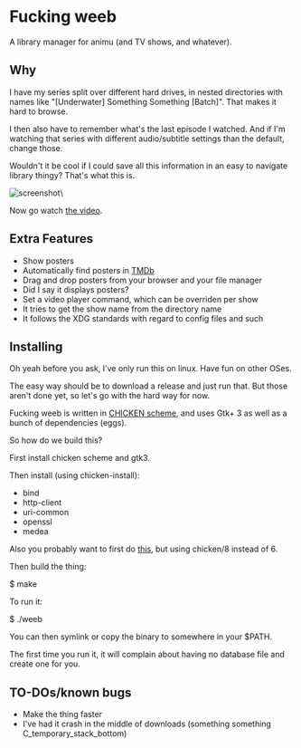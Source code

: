 Fucking weeb
============

A library manager for animu (and TV shows, and whatever).

## Why

I have my series split over different hard drives,
in nested directories with names like
"[Underwater] Something Something [Batch]".
That makes it hard to browse.

I then also have to remember what's the last episode I watched.
And if I'm watching that series with different
audio/subtitle settings than the default, change those.

Wouldn't it be cool if I could save all this information
in an easy to navigate library thingy? That's what this is.

![screenshot](https://www.cosarara.me/jaume/images/fucking_weeb_screenshot.png)\


Now go watch [the video].

## Extra Features

* Show posters
* Automatically find posters in [TMDb]
* Drag and drop posters from your browser and your file manager
* Did I say it displays posters?
* Set a video player command, which can be overriden
per show
* It tries to get the show name from the directory name
* It follows the XDG standards with regard to config files and such

## Installing

Oh yeah before you ask, I've only run this on linux.
Have fun on other OSes.

The easy way should be to download a release and just run that.
But those aren't done yet, so let's go with the hard way for now.

Fucking weeb is written in [CHICKEN scheme], and uses
Gtk+ 3 as well as a bunch of dependencies (eggs).

So how do we build this?

First install chicken scheme and gtk3.

Then install (using chicken-install):

* bind
* http-client
* uri-common
* openssl
* medea

Also you probably want to first do [this][chicken-install],
but using chicken/8 instead of 6.

Then build the thing:

$ make

To run it:

$ ./weeb

You can then symlink or copy the binary to somewhere in your $PATH.

The first time you run it, it will complain about having no database
file and create one for you.

## TO-DOs/known bugs

* Make the thing faster
* I've had it crash in the middle of downloads (something something C_temporary_stack_bottom)

[the video]: http://www.cosarara.me/jaume/files/videos/fucking-weeb.webm
[TMDb]: https://www.themoviedb.org/
[CHICKEN scheme]: https://call-cc.org/
[chicken-install]: https://wiki.call-cc.org/man/4/Extensions#changing-repository-location
